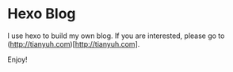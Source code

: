 # Hexo Blog

I use hexo to build my own blog. If you are interested, please go to (http://tianyuh.com)[http://tianyuh.com].

Enjoy!
